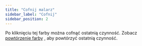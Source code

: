 ```yaml
---
title: "Cofnij malarz"
sidebar_label: "Cofnij"
sidebar_position: 2
---
```


Po kliknięciu tej farby można cofnąć ostatnią czynność. Zobacz [powtórzenie farby](redo) , aby powtórzyć ostatnią czynność.
